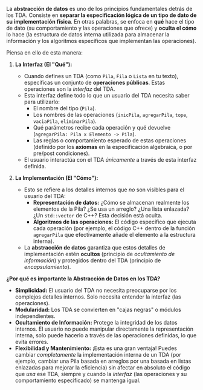 La **abstracción de datos** es uno de los principios fundamentales detrás de los TDA. Consiste en **separar la especificación lógica de un tipo de dato de su implementación física**. En otras palabras, se enfoca en **qué** hace el tipo de dato (su comportamiento y las operaciones que ofrece) y **oculta el cómo** lo hace (la estructura de datos interna utilizada para almacenar la información y los algoritmos específicos que implementan las operaciones).

Piensa en ello de esta manera:

1.  **La Interfaz (El "Qué"):**
    *   Cuando defines un TDA (como `Pila`, `Fila` o `Lista` en tu texto), especificas un conjunto de **operaciones públicas**. Estas operaciones son la *interfaz* del TDA.
    *   Esta interfaz define todo lo que un usuario del TDA necesita saber para utilizarlo:
        *   El nombre del tipo (`Pila`).
        *   Los nombres de las operaciones (`inicPila`, `agregarPila`, `tope`, `vaciaPila`, `eliminarPila`).
        *   Qué parámetros recibe cada operación y qué devuelve (`agregarPila: Pila x Elemento -> Pila`).
        *   Las reglas o comportamiento esperado de estas operaciones (definido por los **axiomas** en la especificación algebraica, o por pre/post condiciones).
    *   El usuario interactúa con el TDA *únicamente* a través de esta interfaz definida.

2.  **La Implementación (El "Cómo"):**
    *   Esto se refiere a los detalles internos que *no* son visibles para el usuario del TDA:
        *   **Representación de datos:** ¿Cómo se almacenan realmente los elementos de la Pila? ¿Se usa un arreglo? ¿Una lista enlazada? ¿Un `std::vector` de C++? Esta decisión está oculta.
        *   **Algoritmos de las operaciones:** El código específico que ejecuta cada operación (por ejemplo, el código C++ dentro de la función `agregarPila` que efectivamente añade el elemento a la estructura interna).
    *   La **abstracción de datos** garantiza que estos detalles de implementación estén **ocultos** (principio de *ocultamiento de información*) y protegidos dentro del TDA (principio de *encapsulamiento*).

**¿Por qué es importante la Abstracción de Datos en los TDA?**

*   **Simplicidad:** El usuario del TDA no necesita preocuparse por los complejos detalles internos. Solo necesita entender la interfaz (las operaciones).
*   **Modularidad:** Los TDA se convierten en "cajas negras" o módulos independientes.
*   **Ocultamiento de Información:** Protege la integridad de los datos internos. El usuario no puede manipular directamente la representación interna, solo puede hacerlo a través de las operaciones definidas, lo que evita errores.
*   **Flexibilidad y Mantenimiento:** ¡Esta es una gran ventaja! Puedes cambiar *completamente* la implementación interna de un TDA (por ejemplo, cambiar una Pila basada en arreglos por una basada en listas enlazadas para mejorar la eficiencia) sin afectar en absoluto el código que *usa* ese TDA, siempre y cuando la *interfaz* (las operaciones y su comportamiento especificado) se mantenga igual.

